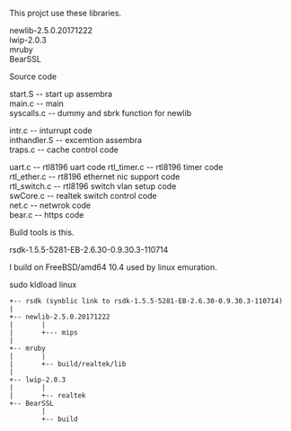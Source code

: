 This projct use these libraries.

newlib-2.5.0.20171222  
lwip-2.0.3  
mruby  
BearSSL  

Source code 

start.S -- start up assembra  
main.c -- main  
syscalls.c -- dummy and sbrk function for newlib  

intr.c -- inturrupt code  
inthandler.S -- excemtion assembra  
traps.c -- cache control code  

uart.c -- rtl8196 uart code
rtl_timer.c -- rtl8196 timer code  
rtl_ether.c -- rt8196 ethernet nic support code  
rtl_switch.c -- rtl8196 switch vlan setup code  
swCore.c -- realtek switch control code  
net.c -- netwrok code  
bear.c -- https code

Build tools is this.  

rsdk-1.5.5-5281-EB-2.6.30-0.9.30.3-110714  

I build on FreeBSD/amd64 10.4 used by linux emuration.  

sudo kldload linux

```
+-- rsdk (synblic link to rsdk-1.5.5-5281-EB-2.6.30-0.9.30.3-110714)
|
+-- newlib-2.5.0.20171222  
|       |  
|       +--- mips  
|  
+-- mruby  
|       |  
|       +-- build/realtek/lib  
|  
+-- lwip-2.0.3  
|       |  
|       +-- realtek  
+-- BearSSL
        |
        +-- build
```
